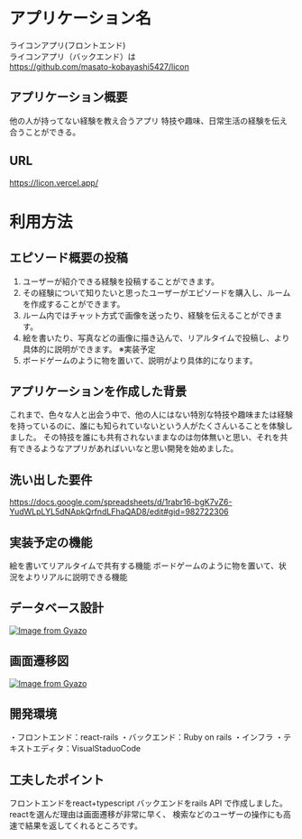 # アプリケーション名
ライコンアプリ(フロントエンド)  
ライコンアプリ（バックエンド）は  
https://github.com/masato-kobayashi5427/licon

## アプリケーション概要
他の人が持ってない経験を教え合うアプリ
特技や趣味、日常生活の経験を伝え合うことができる。

## URL
https://licon.vercel.app/

# 利用方法
## エピソード概要の投稿
1. ユーザーが紹介できる経験を投稿することができます。
2. その経験について知りたいと思ったユーザーがエピソードを購入し、ルームを作成することができます。
3. ルーム内ではチャット方式で画像を送ったり、経験を伝えることができます。  
4. 絵を書いたり、写真などの画像に描き込んで、リアルタイムで投稿し、より具体的に説明ができます。
※実装予定 
5. ボードゲームのように物を置いて、説明がより具体的になります。

## アプリケーションを作成した背景
これまで、色々な人と出会う中で、他の人にはない特別な特技や趣味または経験を持っているのに、誰にも知られていないという人がたくさんいることを体験しました。
その特技を誰にも共有されないままなのは勿体無いと思い、それを共有できるようなアプリがあればいいなと思い開発を始めました。

## 洗い出した要件
https://docs.google.com/spreadsheets/d/1rabr16-bgK7vZ6-YudWLpLYL5dNApkQrfndLFhaQAD8/edit#gid=982722306

## 実装予定の機能
絵を書いてリアルタイムで共有する機能
ボードゲームのように物を置いて、状況をよりリアルに説明できる機能

## データベース設計
[![Image from Gyazo](https://i.gyazo.com/16c07d8a82f570ca716e5dec9615c490.png)](https://gyazo.com/16c07d8a82f570ca716e5dec9615c490)

## 画面遷移図
[![Image from Gyazo](https://i.gyazo.com/319c330504253a55cfcc1ed1b15e8e0d.png)](https://gyazo.com/319c330504253a55cfcc1ed1b15e8e0d)

## 開発環境
・フロントエンド：react-rails
・バックエンド：Ruby on rails
・インフラ
・テキストエディタ：VisualStaduoCode

## 工夫したポイント
フロントエンドをreact+typescript
バックエンドをrails API
で作成しました。
reactを選んだ理由は画面遷移が非常に早く、
検索などのユーザーの操作にも高速で結果を返してくれるところです。
